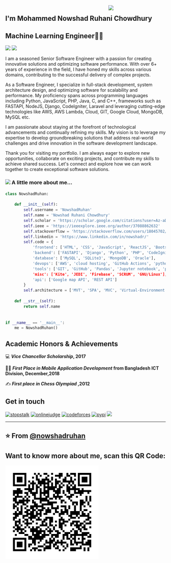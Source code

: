 <img align='right' src="https://media.giphy.com/media/M9gbBd9nbDrOTu1Mqx/giphy.gif" width="180">

##  I'm Mohammed Nowshad Ruhani Chowdhury
## Machine Learning Engineer👨‍💻

[![](https://img.shields.io/badge/LinkedIn-nowshadruhan-blue)](https://www.linkedin.com/in/nowshadr/)
[![](https://img.shields.io/badge/Gmail-nowshad.cse@gmail.com-red)](mailto:nowshad.cse@gmail.com)

I am a seasoned Senior Software Engineer with a passion for creating innovative solutions and optimizing software performance. With over 6+ years of experience in the field, I have honed my skills across various domains, contributing to the successful delivery of complex projects.

As a Software Engineer, I specialize in full-stack development, system architecture design, and optimizing software for scalability and performance. My proficiency spans across programming languages including Python, JavaScript, PHP, Java, C, and C++, frameworks such as FASTAPI, NodeJS, Django, CodeIgniter, Laravel and leveraging cutting-edge technologies like AWS, AWS Lambda, Cloud, GIT, Google Cloud, MongoDB, MySQL etc.

I am passionate about staying at the forefront of technological advancements and continually refining my skills. My vision is to leverage my expertise to develop groundbreaking solutions that address real-world challenges and drive innovation in the software development landscape.

Thank you for visiting my portfolio. I am always eager to explore new opportunities, collaborate on exciting projects, and contribute my skills to achieve shared success. Let's connect and explore how we can work together to create exceptional software solutions.

### <img src="https://media.giphy.com/media/VgCDAzcKvsR6OM0uWg/giphy.gif" width="50"> A little more about me...  

```python
class NowshadRuhan:

    def __init__(self):
        self.username = 'NowshadRuhan'
        self.name = 'Nowshad Ruhani Chowdhury'
        self.scholar = 'https://scholar.google.com/citations?user=Az-aDkAAAAAJ&hl=en'
        self.ieee = 'https://ieeexplore.ieee.org/author/37088862632'
        self.stackoverflow = 'https://stackoverflow.com/users/18045702/nowshad-ruhani-chowdhury'
        self.linkedin = 'https://www.linkedin.com/in/nowshadr/'
        self.code = {
            'frontend': ['HTML', 'CSS', 'JavaScript', 'ReactJS', 'Bootstrap4', 'Ajax'],
            'backend': ['FASTAPI', 'Django', 'Python', 'PHP', 'CodeIgniter', 'Laravel', 'Node.JS', 'Java'],
            'database': ['MySQL', 'SQLite3', 'MongoDB', 'Oracle'],
            'devops': ['AWS', 'cloud hosting', 'GitHub Actions', 'pythonanywhere', 'GoDaddy', 'SiteGround', 'Share-Hosting'],
            'tools': ['GIT', 'GitHub', 'Pandas', 'Jupyter notebook', 'pythonista, 'atom', 'numpy', 'scipy'],
            'misc': ['Kite', 'JEDI', 'Firebase', 'SCRUM', 'GNU/Linux'],
            'api': ['Google map API', 'REST API']
        }
        self.architecture = ['MVT', 'SPA', 'MVC', 'Virtual-Environment', 'Serverless', 'microservices']

    def __str__(self):
        return self.name


if __name__ == '__main__':
    me = NowshadRuhan()


```
## Academic Honors & Achievements
:computer: **_Vice_ _Chancellor_ _Scholarship_, 2017** 

👨‍💻 **_First_ _Place_ _in_ _Mobile_ _Application_ _Development_ from Bangladesh ICT Division, December,2018** 

:writing_hand: **_First_ _place_ _in_ _Chess_ _Olympiad_ ,2012**




## Get in touch

[![stopstalk](https://img.shields.io/badge/stopstalk-nowshadruhan-green)](https://www.stopstalk.com/user/profile/Nowshad_Ruhan)
[![onlinejudge](https://img.shields.io/badge/onlinejudge-nowshadruhan-blue)](https://uhunt.onlinejudge.org/id/853105)
[![codeforces](https://img.shields.io/badge/codeforces-nowshadruhan-purple)](https://codeforces.com/profile/n_ruhan)
[![pypi](https://img.shields.io/badge/pypi-nowshadruhan-Lemon)](https://pypi.org/user/NowshadRuhan/)
[![](https://img.shields.io/badge/Gmail-nowshad.cse@gmail.com-red)](mailto:nowshad.cse@gmail.com)


---
⭐️ From [@nowshadruhan](https://github.com/NowshadRuhan)
---

## Want to know more about me, scan this QR Code:

![MyQR-Code](https://github.com/NowshadRuhan/QR-Code-With-Python/blob/main/mycode.png?raw=true) 


